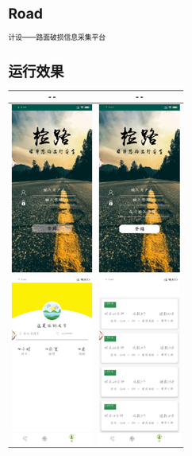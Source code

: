 # Road
计设——路面破损信息采集平台

# 运行效果



| --                                                | --                                                |
| ------------------------------------------------- | ------------------------------------------------- |
| <img src="./pictures/01.jpg" style="zoom:33%;" /> | <img src="./pictures/02.jpg" style="zoom:33%;" /> |
| <img src="./pictures/03.jpg" style="zoom:33%;" /> | <img src="./pictures/04.jpg" style="zoom:33%;" /> |

